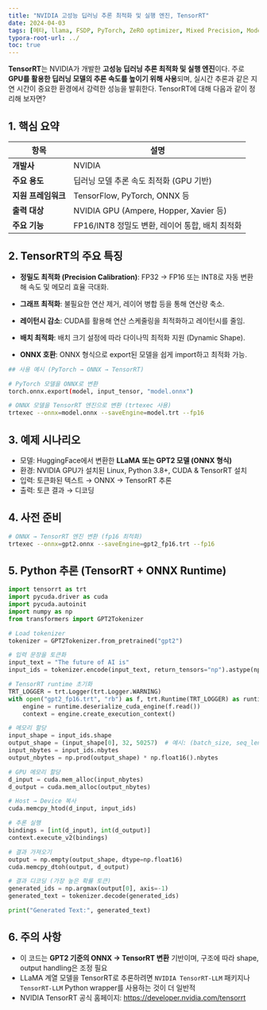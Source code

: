 ```yaml
---
title: "NVIDIA 고성능 딥러닝 추론 최적화 및 실행 엔진, TensorRT"
date: 2024-04-03
tags: [메타, llama, FSDP, PyTorch, ZeRO optimizer, Mixed Precision, Model Parallelism, Pipeline Parallelism, DeepSpeed-Inference, DDP, Distributed Data Parallel]
typora-root-url: ../
toc: true
---
```




**TensorRT**는 NVIDIA가 개발한 **고성능 딥러닝 추론 최적화 및 실행 엔진**이다. 주로 **GPU를 활용한 딥러닝 모델의 추론 속도를 높이기 위해 사용**되며, 실시간 추론과 같은 지연 시간이 중요한 환경에서 강력한 성능을 발휘한다. TensorRT에 대해 다음과 같이 정리해 보자면?



## 1. 핵심 요약

| 항목                | 설명                                            |
| ------------------- | ----------------------------------------------- |
| **개발사**          | NVIDIA                                          |
| **주요 용도**       | 딥러닝 모델 추론 속도 최적화 (GPU 기반)         |
| **지원 프레임워크** | TensorFlow, PyTorch, ONNX 등                    |
| **출력 대상**       | NVIDIA GPU (Ampere, Hopper, Xavier 등)          |
| **주요 기능**       | FP16/INT8 정밀도 변환, 레이어 통합, 배치 최적화 |



## 2. TensorRT의 주요 특징

* **정밀도 최적화 (Precision Calibration)**: FP32 → FP16 또는 INT8로 자동 변환해 속도 및 메모리 효율 극대화.
* **그래프 최적화**: 불필요한 연산 제거, 레이어 병합 등을 통해 연산량 축소.

* **레이턴시 감소**: CUDA를 활용해 연산 스케줄링을 최적화하고 레이턴시를 줄임.

* **배치 최적화**: 배치 크기 설정에 따라 다이나믹 최적화 지원 (Dynamic Shape).

* **ONNX 호환**: ONNX 형식으로 export된 모델을 쉽게 import하고 최적화 가능.

```bash
## 사용 예시 (PyTorch → ONNX → TensorRT)

# PyTorch 모델을 ONNX로 변환
torch.onnx.export(model, input_tensor, "model.onnx")

# ONNX 모델을 TensorRT 엔진으로 변환 (trtexec 사용)
trtexec --onnx=model.onnx --saveEngine=model.trt --fp16
```



## 3. 예제 시나리오

* 모델: HuggingFace에서 변환한 **LLaMA 또는 GPT2 모델 (ONNX 형식)**
* 환경: NVIDIA GPU가 설치된 Linux, Python 3.8+, CUDA & TensorRT 설치
* 입력: 토큰화된 텍스트 → ONNX → TensorRT 추론
* 출력: 토큰 결과 → 디코딩



## 4. 사전 준비

```bash
# ONNX → TensorRT 엔진 변환 (fp16 최적화)
trtexec --onnx=gpt2.onnx --saveEngine=gpt2_fp16.trt --fp16
```



## 5. Python 추론 (TensorRT + ONNX Runtime)

```python
import tensorrt as trt
import pycuda.driver as cuda
import pycuda.autoinit
import numpy as np
from transformers import GPT2Tokenizer

# Load tokenizer
tokenizer = GPT2Tokenizer.from_pretrained("gpt2")

# 입력 문장을 토큰화
input_text = "The future of AI is"
input_ids = tokenizer.encode(input_text, return_tensors="np").astype(np.int32)

# TensorRT runtime 초기화
TRT_LOGGER = trt.Logger(trt.Logger.WARNING)
with open("gpt2_fp16.trt", "rb") as f, trt.Runtime(TRT_LOGGER) as runtime:
    engine = runtime.deserialize_cuda_engine(f.read())
    context = engine.create_execution_context()

# 메모리 할당
input_shape = input_ids.shape
output_shape = (input_shape[0], 32, 50257)  # 예시: (batch_size, seq_len, vocab_size)
input_nbytes = input_ids.nbytes
output_nbytes = np.prod(output_shape) * np.float16().nbytes

# GPU 메모리 할당
d_input = cuda.mem_alloc(input_nbytes)
d_output = cuda.mem_alloc(output_nbytes)

# Host → Device 복사
cuda.memcpy_htod(d_input, input_ids)

# 추론 실행
bindings = [int(d_input), int(d_output)]
context.execute_v2(bindings)

# 결과 가져오기
output = np.empty(output_shape, dtype=np.float16)
cuda.memcpy_dtoh(output, d_output)

# 결과 디코딩 (가장 높은 확률 토큰)
generated_ids = np.argmax(output[0], axis=-1)
generated_text = tokenizer.decode(generated_ids)

print("Generated Text:", generated_text)
```



## 6. 주의 사항

* 이 코드는 **GPT2 기준의 ONNX → TensorRT 변환** 기반이며, 구조에 따라 shape, output handling은 조정 필요
* LLaMA 계열 모델을 TensorRT로 추론하려면 `NVIDIA TensorRT-LLM` 패키지나 `TensorRT-LLM` Python wrapper를 사용하는 것이 더 일반적
* NVIDIA TensorRT 공식 홈페이지: https://developer.nvidia.com/tensorrt



